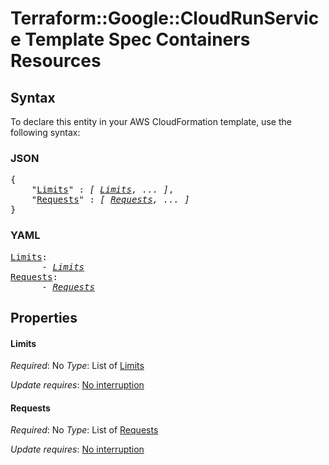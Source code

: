 # Terraform::Google::CloudRunService Template Spec Containers Resources

## Syntax

To declare this entity in your AWS CloudFormation template, use the following syntax:

### JSON

<pre>
{
    "<a href="#limits" title="Limits">Limits</a>" : <i>[ <a href="template-spec-containers-resources-limits.md">Limits</a>, ... ]</i>,
    "<a href="#requests" title="Requests">Requests</a>" : <i>[ <a href="template-spec-containers-resources-requests.md">Requests</a>, ... ]</i>
}
</pre>

### YAML

<pre>
<a href="#limits" title="Limits">Limits</a>: <i>
      - <a href="template-spec-containers-resources-limits.md">Limits</a></i>
<a href="#requests" title="Requests">Requests</a>: <i>
      - <a href="template-spec-containers-resources-requests.md">Requests</a></i>
</pre>

## Properties

#### Limits

_Required_: No
_Type_: List of <a href="template-spec-containers-resources-limits.md">Limits</a>

_Update requires_: [No interruption](https://docs.aws.amazon.com/AWSCloudFormation/latest/UserGuide/using-cfn-updating-stacks-update-behaviors.html#update-no-interrupt)

#### Requests

_Required_: No
_Type_: List of <a href="template-spec-containers-resources-requests.md">Requests</a>

_Update requires_: [No interruption](https://docs.aws.amazon.com/AWSCloudFormation/latest/UserGuide/using-cfn-updating-stacks-update-behaviors.html#update-no-interrupt)

